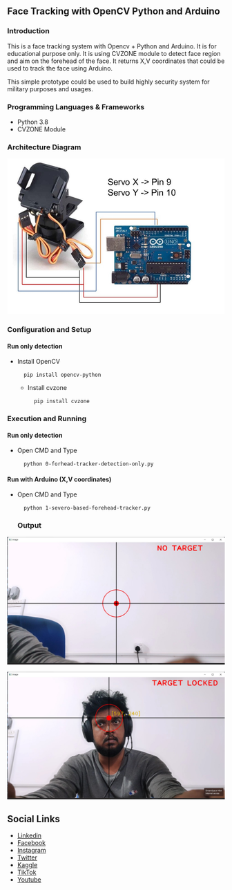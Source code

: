 ## Face Tracking with OpenCV Python and Arduino

### Introduction

This is a face tracking system with Opencv + Python and Arduino. It is for educational purpose only. It is using CVZONE module to detect face region and aim on the forehead of the face. It returns X,V coordinates that could be used to track the face using Arduino.

This simple prototype could be used to build highly security system for military purposes and usages.

### Programming Languages & Frameworks
- Python 3.8
- CVZONE Module

### Architecture Diagram

![Diagram](github-readme-content/architecture-diagram.jpg)


### Configuration and Setup

#### Run only detection

- Install OpenCV

  ```
    pip install opencv-python
  ```


  - Install cvzone

    ```
      pip install cvzone
    ```

### Execution and Running

#### Run only detection

- Open CMD and Type

  ```
    python 0-forhead-tracker-detection-only.py
  ```

#### Run with Arduino (X,V coordinates)

- Open CMD and Type

  ```
    python 1-severo-based-forehead-tracker.py

  ```

  ### Output


![Demo1](github-readme-content/demo1.jpg)

![Demo2](github-readme-content/demo2.jpg)



## Social Links

- [Linkedin](https://www.linkedin.com/in/gunarakulangunaretnam)
- [Facebook](https://www.facebook.com/gunarakulangunaretnam)
- [Instagram](https://www.instagram.com/gunarakulangunaretnam)
- [Twitter](https://twitter.com/gunarakulangr)
- [Kaggle](https://www.kaggle.com/gunarakulangr)
- [TikTok](https://www.tiktok.com/@gunarakulangunaretnam)
- [Youtube](https://www.youtube.com/channel/UCjMOdgHFAjAdBKiqV8y2Tww)
